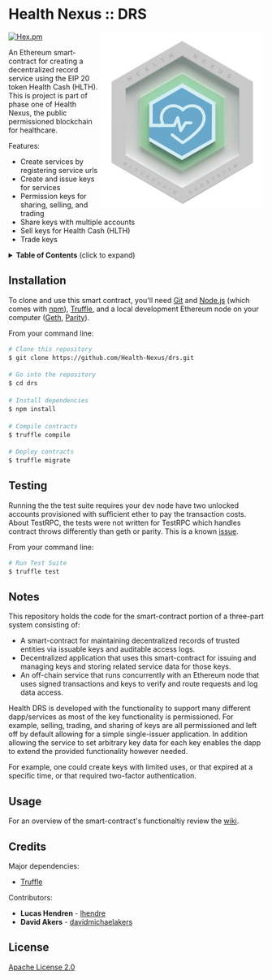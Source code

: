 # Health Nexus :: DRS 
[![Hex.pm](https://img.shields.io/hexpm/l/plug.svg?style=flat-square)](https://github.com/Health-Nexus/drs/blob/master/LICENSE)
<img align="right" src="./assets/HN_token_transparent.png?raw=true" height="348">
 
An Ethereum smart-contract for creating a decentralized record service using the EIP 20 token Health Cash (HLTH). This is project is part of phase one of Health Nexus, the public permissioned blockchain for healthcare.<br> 

Features:

* Create services by registering service urls
* Create and issue keys for services
* Permission keys for sharing, selling, and trading
* Share keys with multiple accounts
* Sell keys for Health Cash (HLTH)
* Trade keys

<details>
 <summary><strong>Table of Contents</strong> (click to expand)</summary>

* [Installation](#installation)
* [Testing](#️testing)
* [Notes](#notes)
* [Usage](#usage)
* [Credits](#️credits)
* [License](#license)
</details>

## Installation

To clone and use this smart contract, you'll need [Git](https://git-scm.com) and [Node.js](https://nodejs.org/en/download/) (which comes with [npm](http://npmjs.com)), [Truffle](http://truffleframework.com/), and a local development Ethereum node on your computer ([Geth](https://github.com/ethereum/go-ethereum), [Parity](https://github.com/paritytech/parity)). 

From your command line:

```bash
# Clone this repository
$ git clone https://github.com/Health-Nexus/drs.git

# Go into the repository
$ cd drs

# Install dependencies
$ npm install

# Compile contracts
$ truffle compile

# Deploy contracts
$ truffle migrate
```

## Testing

Running the the test suite requires your dev node have two unlocked accounts provisioned with sufficient ether to pay the transaction costs. About TestRPC, the tests were not written for TestRPC which handles contract throws differently than geth or parity. This is a known [issue](https://github.com/ethereumjs/testrpc/issues/39). 

From your command line:

```bash
# Run Test Suite
$ truffle test
```

## Notes

This repository holds the code for the smart-contract portion of a three-part system consisting of:

* A smart-contract for maintaining decentralized records of trusted entities via issuable keys and auditable access logs. 
* Decentralized application that uses this smart-contract for issuing and managing keys and storing related service data for those keys.
* An off-chain service that runs concurrently with an Ethereum node that uses signed transactions and keys to verify and route requests and log data access.

Health DRS is developed with the functionality to support many different dapp/services as most of the key functionality is permissioned. For example, selling, trading, and sharing of keys are all permissioned and left off by default allowing for a simple single-issuer application. In addition allowing the service to set arbitrary key data for each key enables the dapp to extend the provided functionality however needed. 

For example, one could create keys with limited uses, or that expired at a specific time, or that required two-factor authentication. 

## Usage

For an overview of the smart-contract's functionaltiy review the [wiki](https://github.com/Health-Nexus/drs/wiki). 

## Credits

Major dependencies:

* [Truffle](https://github.com/trufflesuite/truffle)

Contributors: 

* **Lucas Hendren** - [lhendre](https://github.com/lhendre)
* **David Akers** - [davidmichaelakers](https://github.com/davidmichaelakers)

## License

[Apache License 2.0](https://github.com/Health-Nexus/drs/blob/master/LICENSE)